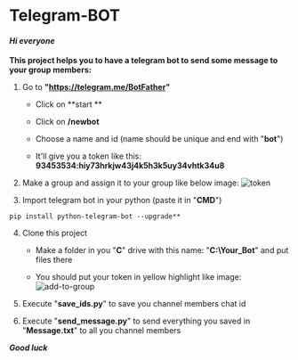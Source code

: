 # Telegram-BOT
#### *Hi everyone*

**This project helps you to have a telegram bot to send some message to your group members:**

1. Go to **"https://telegram.me/BotFather"**

   - Click on **start **

   - Click on **/newbot**

   - Choose a name and id (name should be unique and end with "**bot**")

   - It'll give you a token like this: **93453534:hiy73hrkjw43j4k5h3k5uy34vhtk34u8**


2. Make a group and assign it to your group like below image: ![token](https://ibb.co/sj9bzk2)
 
3. Import telegram bot in your python (paste it in "**CMD**")
```
pip install python-telegram-bot --upgrade**
```

4. Clone this project

   - Make a folder in you "**C**" drive with this name: "**C:\Your_Bot**" and put files there

   - You should put your token in yellow highlight like image: ![add-to-group](https://ibb.co/645KSDq)
 

5. Execute "**save_ids.py**" to save you channel members chat id

6. Execute "**send_message.py**" to send everything you saved in "**Message.txt**" to all you channel members

***Good luck***

